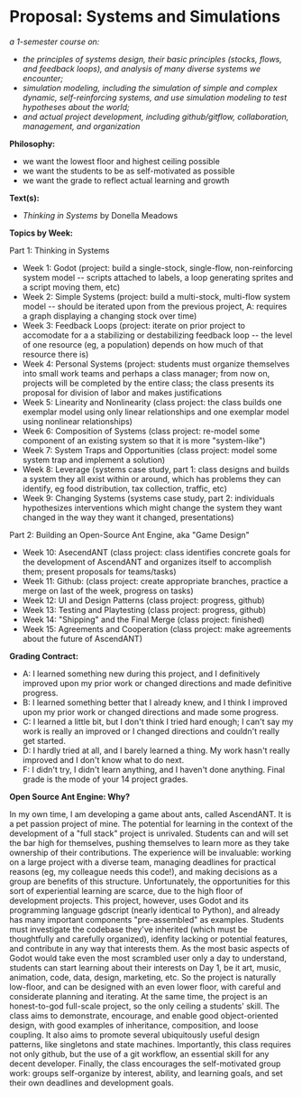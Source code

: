 # Proposal: Systems and Simulations

_a 1-semester course on:_
* _the principles of systems design, their basic principles (stocks, flows, and feedback loops), and analysis of many diverse systems we encounter;_
* _simulation modeling, including the simulation of simple and complex dynamic, self-reinforcing systems, and use simulation modeling to test hypotheses about the world;_
* _and actual project development, including github/gitflow, collaboration, management, and organization_

**Philosophy:**
* we want the lowest floor and highest ceiling possible
* we want the students to be as self-motivated as possible
* we want the grade to reflect actual learning and growth

  
**Text(s):**
* _Thinking in Systems_ by Donella Meadows

**Topics by Week:**

Part 1: Thinking in Systems
* Week 1: Godot (project: build a single-stock, single-flow, non-reinforcing system model -- scripts attached to labels, a loop generating sprites and a script moving them, etc)
* Week 2: Simple Systems (project: build a multi-stock, multi-flow system model -- should be iterated upon from the previous project, A: requires a graph displaying a changing stock over time)
* Week 3: Feedback Loops (project: iterate on prior project to accomodate for a a stabilizing or destabilizing feedback loop -- the level of one resource (eg, a population) depends on how much of that resource there is)
* Week 4: Personal Systems (project: students must organize themselves into small work teams and perhaps a class manager; from now on, projects will be completed by the entire class; the class presents its proposal for division of labor and makes justifications
* Week 5: Linearity and Nonlinearity (class project: the class builds one exemplar model using only linear relationships and one exemplar model using nonlinear relationships)
* Week 6: Composition of Systems (class project: re-model some component of an existing system so that it is more "system-like")
* Week 7: System Traps and Opportunities (class project: model some system trap and implement a solution)
* Week 8: Leverage (systems case study, part 1: class designs and builds a system they all exist within or around, which has problems they can identify, eg food distribution, tax collection, traffic, etc)
* Week 9: Changing Systems (systems case study, part 2: individuals hypothesizes interventions which might change the system they want changed in the way they want it changed, presentations)

Part 2: Building an Open-Source Ant Engine, aka "Game Design"
* Week 10: AsecendANT (class project: class identifies concrete goals for the development of AscendANT and organizes itself to accomplish them; present proposals for teams/tasks)
* Week 11: Github: (class project: create appropriate branches, practice a merge on last of the week, progress on tasks)
* Week 12: UI and Design Patterns (class project: progress, github)
* Week 13: Testing and Playtesting (class project: progress, github)
* Week 14: "Shipping" and the Final Merge (class project: finished)
* Week 15: Agreements and Cooperation (class project: make agreements about the future of AscendANT)

**Grading Contract:**
* A: I learned something new during this project, and I definitively improved upon my prior work or changed directions and made definitive progress.
* B: I learned something better that I already knew, and I think I improved upon my prior work or changed directions and made some progress.
* C: I learned a little bit, but I don't think I tried hard enough; I can't say my work is really an improved or I changed directions and couldn't really get started.
* D: I hardly tried at all, and I barely learned a thing. My work hasn't really improved and I don't know what to do next.
* F: I didn't try, I didn't learn anything, and I haven't done anything.
Final grade is the mode of your 14 project grades.

**Open Source Ant Engine: Why?**

In my own time, I am developing a game about ants, called AscendANT. It is a pet passion project of mine. The potential for learning in the context of the development of a "full stack" project is unrivaled. Students can and will set the bar high for themselves, pushing themselves to learn more as they take ownership of their contributions. The experience will be invaluable: working on a large project with a diverse team, managing deadlines for practical reasons (eg, my colleague needs this code!), and making decisions as a group are benefits of this structure. Unfortunately, the opportunities for this sort of experiential learning are scarce, due to the high floor of development projects. This project, however, uses Godot and its programming language gdscript (nearly identical to Python), and already has many important components "pre-assembled" as examples. Students must investigate the codebase they've inherited (which must be thoughtfully and carefully organized), idenfity lacking or potential features, and contribute in any way that interests them. As the most basic aspects of Godot would take even the most scrambled user only a day to understand, students can start learning about their interests on Day 1, be it art, music, animation, code, data, design, marketing, etc. So the project is naturally low-floor, and can be designed with an even lower floor, with careful and considerate planning and iterating. At the same time, the project is an honest-to-god full-scale project, so the only ceiling a students' skill. The class aims to demonstrate, encourage, and enable good object-oriented design, with good examples of inheritance, composition, and loose coupling. It also aims to promote several ubiquitously useful design patterns, like singletons and state machines. Importantly, this class requires not only github, but the use of a git workflow, an essential skill for any decent developer. Finally, the class encourages the self-motivated group work: groups self-organize by interest, ability, and learning goals, and set their own deadlines and development goals.
